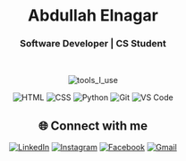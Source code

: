 <div align="center" width="50">
<h1>Abdullah Elnagar</h1>
<h3> Software Developer | CS Student</h3>

<br>

![tools_I_use](https://img.shields.io/badge/-🚀%20Tools%20I%20use-orange)

![HTML](https://img.shields.io/badge/HTML5-E34F26?style=flat&logo=html5&logoColor=white)
![CSS](https://img.shields.io/badge/CSS3-1572B6?style=flat&logo=css3&logoColor=white)
![Python](https://img.shields.io/badge/Python-FFD43B?style=flat&logo=python&logoColor=darkgreen)
![Git](https://img.shields.io/badge/GIT-E44C30?style=flat&logo=git&logoColor=white)
![VS Code](https://img.shields.io/badge/Visual_Studio_Code-0078D4?style=flat&logo=visual%20studio%20code&logoColor=white)

## 🌐 Connect with me

[![LinkedIn](https://img.shields.io/badge/LinkedIn-0A66C2?style=for-the-badge&logo=linkedin&logoColor=white)](https://www.linkedin.com/in/abdullah-elnagar-000b56281?utm_source=share&utm_campaign=share_via&utm_content=profile&utm_medium=android_app)
[![Instagram](https://img.shields.io/badge/Instagram-E4405F?style=for-the-badge&logo=instagram&logoColor=white)](https://www.instagram.com/elshabah_10?igsh=Z3hlbG42cm4xd3Vj)
[![Facebook](https://img.shields.io/badge/Facebook-1877F2?style=for-the-badge&logo=facebook&logoColor=white)](https://www.facebook.com/share/1AsPsiAVU6/)
[![Gmail](https://img.shields.io/badge/Gmail-D14836?style=for-the-badge&logo=gmail&logoColor=white)](mailto:abdullahalnagar2010@gmail.com)
